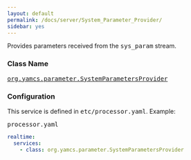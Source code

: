 ```yaml
---
layout: default
permalink: /docs/server/System_Parameter_Provider/
sidebar: yes
---
```


Provides parameters received from the <tt>sys_param</tt> stream.

### Class Name
[<tt>org.yamcs.parameter.SystemParametersProvider</tt>](https://www.yamcs.org/yamcs/javadoc/org/yamcs/parameter/SystemParametersProvider.html)

### Configuration

This service is defined in <tt>etc/processor.yaml</tt>. Example:

<pre class="r header">processor.yaml</pre>
```yaml
realtime:
  services:
    - class: org.yamcs.parameter.SystemParametersProvider
```
